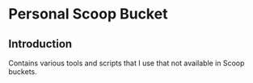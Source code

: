 <h1>Personal Scoop Bucket</h1>

## Introduction
Contains various tools and scripts that I use that not available in Scoop buckets.
